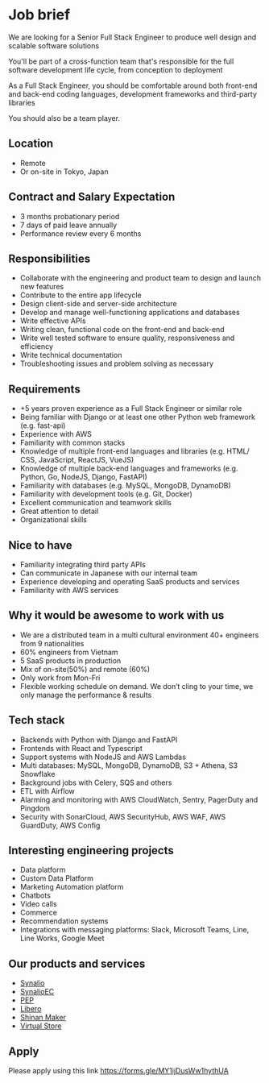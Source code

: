 # Job brief

We are looking for a Senior Full Stack Engineer to produce well design and scalable software solutions

You'll be part of a cross-function team that's responsible for the full software development life cycle, from conception to deployment

As a Full Stack Engineer, you should be comfortable around both front-end and back-end coding languages, development frameworks and third-party libraries

You should also be a team player.

## Location

- Remote
- Or on-site in Tokyo, Japan

## Contract and Salary Expectation

- 3 months probationary period
- 7 days of paid leave annually 
- Performance review every 6 months

## Responsibilities

- Collaborate with the engineering and product team to design and launch new features
- Contribute to the entire app lifecycle
- Design client-side and server-side architecture
- Develop and manage well-functioning applications and databases
- Write effective APIs
- Writing clean, functional code on the front-end and back-end
- Write well tested software to ensure quality, responsiveness and efficiency
- Write technical documentation
- Troubleshooting issues and problem solving as necessary

## Requirements

- +5 years proven experience as a Full Stack Engineer or similar role
- Being familiar with Django or at least one other Python web framework (e.g. fast-api)
- Experience with AWS
- Familiarity with common stacks
- Knowledge of multiple front-end languages and libraries (e.g. HTML/ CSS, JavaScript, ReactJS, VueJS)
- Knowledge of multiple back-end languages and frameworks (e.g. Python, Go, NodeJS, Django, FastAPI)
- Familiarity with databases (e.g. MySQL, MongoDB, DynamoDB)
- Familiarity with development tools (e.g. Git, Docker)
- Excellent communication and teamwork skills
- Great attention to detail
- Organizational skills

## Nice to have

- Familiarity integrating third party APIs
- Can communicate in Japanese with our internal team
- Experience developing and operating SaaS products and services
- Familiarity with AWS services

## Why it would be awesome to work with us

- We are a distributed team in a multi cultural environment 40+ engineers from 9 nationalities
- 60% engineers from Vietnam
- 5 SaaS products in production
- Mix of on-site(50%) and remote (60%)
- Only work from Mon-Fri
- Flexible working schedule on demand. We don’t cling to your time, we only manage the performance & results 

## Tech stack

- Backends with Python with Django and FastAPI
- Frontends with React and Typescript
- Support systems with NodeJS and AWS Lambdas
- Multi databases: MySQL, MongoDB, DynamoDB, S3 + Athena, S3 Snowflake
- Background jobs with Celery, SQS and others
- ETL with Airflow
- Alarming and monitoring with AWS CloudWatch, Sentry, PagerDuty and Pingdom
- Security with SonarCloud, AWS SecurityHub, AWS WAF, AWS GuardDuty, AWS Config

## Interesting engineering projects

- Data platform
- Custom Data Platform
- Marketing Automation platform
- Chatbots
- Video calls
- Commerce
- Recommendation systems
- Integrations with messaging platforms: Slack, Microsoft Teams, Line, Line Works, Google Meet

## Our products and services

- [Synalio](https://synal.io/)
- [SynalioEC](https://synal.io/lp/ec/)
- [PEP](https://pep.work/)
- [Libero](https://libero-app.com/)
- [Shinan Maker](https://shindan-maker.com/)
- [Virtual Store](https://virtualstore.jp/)

## Apply

Please apply using this link
https://forms.gle/MY1ijDusWw1hythUA
